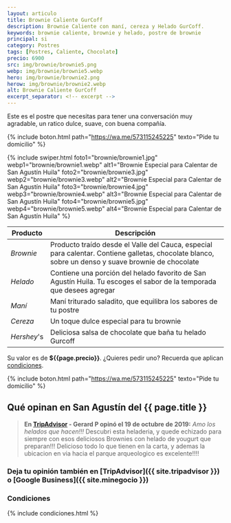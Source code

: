 ```yaml
---
layout: articulo
title: Brownie Caliente GurCoff
description: Brownie Caliente con maní, cereza y Helado GurCoff.
keywords: brownie caliente, brownie y helado, postre de brownie
principal: si
category: Postres
tags: [Postres, Caliente, Chocolate]
precio: 6900
src: img/brownie/brownie5.png
webp: img/brownie/brownie5.webp
hero: img/brownie/brownie2.png
herow: img/brownie/brownie2.webp
alt: Brownie Caliente GurCoff
excerpt_separator: <!-- excerpt -->
---
```

Este es el postre que necesitas para tener una conversación muy agradable, un ratico dulce, suave, con buena compañía.

<!-- excerpt -->

{% include boton.html path="https://wa.me/573115245225" texto="Pide tu domicilio" %}

<!-- Swiper -->
{% include swiper.html foto1="brownie/brownie1.jpg" webp1="brownie/brownie1.webp" alt1="Brownie Especial para Calentar de San Agustín Huila" foto2="brownie/brownie3.jpg" webp2="brownie/brownie3.webp" alt2="Brownie Especial para Calentar de San Agustín Huila" foto3="brownie/brownie4.jpg" webp3="brownie/brownie4.webp" alt3="Brownie Especial para Calentar de San Agustín Huila" foto4="brownie/brownie5.jpg" webp4="brownie/brownie5.webp" alt4="Brownie Especial para Calentar de San Agustín Huila" %}

| Producto | Descripción |
| ----------- | ------ |
| *Brownie* | Producto traído desde el Valle del Cauca, especial para calentar. Contiene galletas, chocolate blanco, sobre un denso y suave brownie de chocolate |
| *Helado* | Contiene una porción del helado favorito de San Agustín Huila. Tu escoges el sabor de la temporada que desees agregar |
| *Maní* | Maní triturado saladito, que equilibra los sabores de tu postre     |
| *Cereza* | Un toque dulce especial para tu brownie     |
| *Hershey*'s | Deliciosa salsa de chocolate que baña tu helado Gurcoff |

Su valor es de **${{page.precio}}**. ¿Quieres pedir uno? Recuerda que aplican [condiciones]({{site.baseurl}}#condiciones).

{% include boton.html path="https://wa.me/573115245225" texto="Pide tu domicilio" %}

## Qué opinan en San Agustín del {{ page.title }}

> **En [TripAdvisor]({{site.tripadvisor}}) - Gerard P opinó el 19 de octubre de 2019:** *Amo los helados que hacen!!!* Descubri esta heladeria, y quede echizado para siempre con esos deliciosos Brownies con helado de yougurt que preparan!!! Delicioso todo lo que tienen en la carta, y ademas la ubicacion en via hacia el parque arqueologico es excelente!!!!

### Deja tu opinión también en [TripAdvisor]({{ site.tripadvisor }}) o [Google Business]({{ site.minegocio }})

### Condiciones

{% include condiciones.html %}
